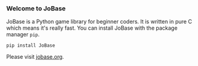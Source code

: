 ### Welcome to JoBase

JoBase is a Python game library for beginner coders.
It is written in pure C which means it's really fast.
You can install JoBase with the package manager `pip`.

```
pip install JoBase
```

Please visit [jobase.org](https://jobase.org).
